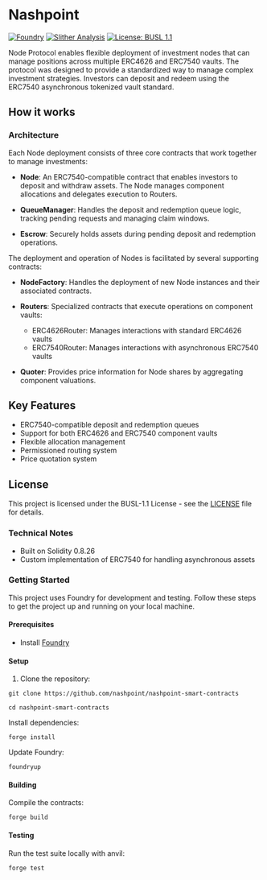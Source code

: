 # Nashpoint
[![Foundry](https://github.com/nashpoint/nashpoint-smart-contracts/actions/workflows/foundry.yml/badge.svg)](https://github.com/nashpoint/nashpoint-smart-contracts/actions/workflows/foundry.yml) [![Slither Analysis](https://github.com/nashpoint/nashpoint-smart-contracts/actions/workflows/slither-actions.yml/badge.svg)](https://github.com/nashpoint/nashpoint-smart-contracts/actions/workflows/slither-actions.yml)
[![License: BUSL 1.1](https://img.shields.io/badge/License-BUSL%201.1-blue.svg)](LICENSE)

Node Protocol enables flexible deployment of investment nodes that can manage positions across multiple ERC4626 and ERC7540 vaults. The protocol was designed to provide a standardized way to manage complex investment strategies. Investors can deposit and redeem using the ERC7540 asynchronous tokenized vault standard.

## How it works

### Architecture

Each Node deployment consists of three core contracts that work together to manage investments:

- **Node**: An ERC7540-compatible contract that enables investors to deposit and withdraw assets. The Node manages component allocations and delegates execution to Routers.

- **QueueManager**: Handles the deposit and redemption queue logic, tracking pending requests and managing claim windows.

- **Escrow**: Securely holds assets during pending deposit and redemption operations.

The deployment and operation of Nodes is facilitated by several supporting contracts:

- **NodeFactory**: Handles the deployment of new Node instances and their associated contracts.

- **Routers**: Specialized contracts that execute operations on component vaults:
  - ERC4626Router: Manages interactions with standard ERC4626 vaults
  - ERC7540Router: Manages interactions with asynchronous ERC7540 vaults

- **Quoter**: Provides price information for Node shares by aggregating component valuations.

## Key Features

- ERC7540-compatible deposit and redemption queues
- Support for both ERC4626 and ERC7540 component vaults
- Flexible allocation management
- Permissioned routing system
- Price quotation system

## License

This project is licensed under the BUSL-1.1 License - see the [LICENSE](LICENSE) file for details.

### Technical Notes

- Built on Solidity 0.8.26
- Custom implementation of ERC7540 for handling asynchronous assets

### Getting Started

This project uses Foundry for development and testing. Follow these steps to get the project up and running on your local machine.

#### Prerequisites

- Install [Foundry](https://book.getfoundry.sh/getting-started/installation.html)

#### Setup

1. Clone the repository:

```
git clone https://github.com/nashpoint/nashpoint-smart-contracts

cd nashpoint-smart-contracts
```
Install dependencies:

```
forge install
```
Update Foundry:

```
foundryup
```

#### Building
Compile the contracts:
```
forge build
```

#### Testing
Run the test suite locally with anvil:
```
forge test
```
